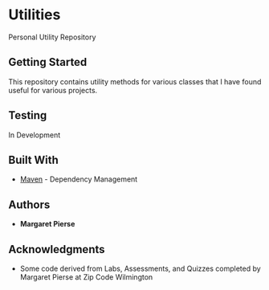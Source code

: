 # Utilities
Personal Utility Repository

## Getting Started

This repository contains utility methods for various classes that I have found useful for various projects.

## Testing

In Development

## Built With

* [Maven](https://maven.apache.org/) - Dependency Management

## Authors

* **Margaret Pierse** 

## Acknowledgments

* Some code derived from Labs, Assessments, and Quizzes completed by Margaret Pierse at Zip Code Wilmington
